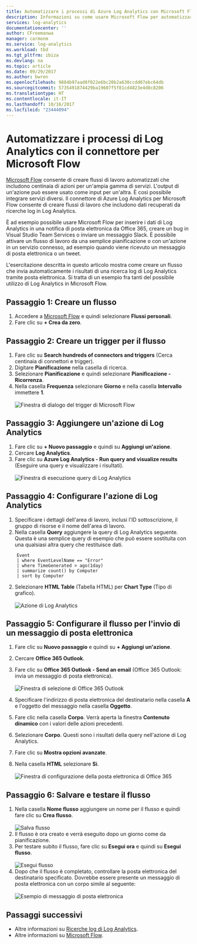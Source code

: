 ```yaml
---
title: Automatizzare i processi di Azure Log Analytics con Microsoft Flow
description: Informazioni su come usare Microsoft Flow per automatizzare in poco tempo i processi ripetibili usando il connettore di Azure Log Analytics.
services: log-analytics
documentationcenter: ''
author: CFreemanwa
manager: carmonm
ms.service: log-analytics
ms.workload: tbd
ms.tgt_pltfrm: ibiza
ms.devlang: na
ms.topic: article
ms.date: 09/29/2017
ms.author: bwren
ms.openlocfilehash: 9884b97aad8f022e6bc20b2a630ccdd07ebc64db
ms.sourcegitcommit: 5735491874429ba19607f5f81cd4823e4d8c8206
ms.translationtype: HT
ms.contentlocale: it-IT
ms.lasthandoff: 10/16/2017
ms.locfileid: "23444094"
---
```

# <a name="automate-log-analytics-processes-with-the-connector-for-microsoft-flow"></a>Automatizzare i processi di Log Analytics con il connettore per Microsoft Flow
[Microsoft Flow](https://ms.flow.microsoft.com) consente di creare flussi di lavoro automatizzati che includono centinaia di azioni per un'ampia gamma di servizi. L'output di un'azione può essere usato come input per un'altra. È così possibile integrare servizi diversi.  Il connettore di Azure Log Analytics per Microsoft Flow consente di creare flussi di lavoro che includono dati recuperati da ricerche log in Log Analytics.

È ad esempio possibile usare Microsoft Flow per inserire i dati di Log Analytics in una notifica di posta elettronica da Office 365, creare un bug in Visual Studio Team Services o inviare un messaggio Slack.  È possibile attivare un flusso di lavoro da una semplice pianificazione o con un'azione in un servizio connesso, ad esempio quando viene ricevuto un messaggio di posta elettronica o un tweet.  

L'esercitazione descritta in questo articolo mostra come creare un flusso che invia automaticamente i risultati di una ricerca log di Log Analytics tramite posta elettronica. Si tratta di un esempio fra tanti del possibile utilizzo di Log Analytics in Microsoft Flow. 


## <a name="step-1-create-a-flow"></a>Passaggio 1: Creare un flusso
1. Accedere a [Microsoft Flow](http://flow.microsoft.com) e quindi selezionare **Flussi personali**.
2. Fare clic su **+ Crea da zero**.

## <a name="step-2-create-a-trigger-for-your-flow"></a>Passaggio 2: Creare un trigger per il flusso
1. Fare clic su **Search hundreds of connectors and triggers** (Cerca centinaia di connettori e trigger).
2. Digitare **Pianificazione** nella casella di ricerca.
3. Selezionare **Pianificazione** e quindi selezionare **Pianificazione - Ricorrenza**.
4. Nella casella **Frequenza** selezionare **Giorno** e nella casella **Intervallo** immettere **1**.<br><br>![Finestra di dialogo del trigger di Microsoft Flow](media/log-analytics-flow-tutorial/flow01.png)


## <a name="step-3-add-a-log-analytics-action"></a>Passaggio 3: Aggiungere un'azione di Log Analytics
1. Fare clic su **+ Nuovo passaggio** e quindi su **Aggiungi un'azione**.
2. Cercare **Log Analytics**.
3. Fare clic su **Azure Log Analytics - Run query and visualize results** (Eseguire una query e visualizzare i risultati).<br><br>![Finestra di esecuzione query di Log Analytics](media/log-analytics-flow-tutorial/flow02.png)

## <a name="step-4-configure-the-log-analytics-action"></a>Passaggio 4: Configurare l'azione di Log Analytics

1. Specificare i dettagli dell'area di lavoro, inclusi l'ID sottoscrizione, il gruppo di risorse e il nome dell'area di lavoro.
2. Nella casella **Query** aggiungere la query di Log Analytics seguente.  Questa è una semplice query di esempio che può essere sostituita con una qualsiasi altra query che restituisce dati.
```
    Event
    | where EventLevelName == "Error" 
    | where TimeGenerated > ago(1day)
    | summarize count() by Computer
    | sort by Computer
```

2. Selezionare **HTML Table** (Tabella HTML) per **Chart Type** (Tipo di grafico).<br><br>![Azione di Log Analytics](media/log-analytics-flow-tutorial/flow03.png)

## <a name="step-5-configure-the-flow-to-send-email"></a>Passaggio 5: Configurare il flusso per l'invio di un messaggio di posta elettronica

1. Fare clic su **Nuovo passaggio** e quindi su **+ Aggiungi un'azione**.
2. Cercare **Office 365 Outlook**.
3. Fare clic su **Office 365 Outlook - Send an email** (Office 365 Outlook: invia un messaggio di posta elettronica).<br><br>![Finestra di selezione di Office 365 Outlook](media/log-analytics-flow-tutorial/flow04.png)

4. Specificare l'indirizzo di posta elettronica del destinatario nella casella **A** e l'oggetto del messaggio nella casella **Oggetto**.
5. Fare clic nella casella **Corpo**.  Verrà aperta la finestra **Contenuto dinamico** con i valori delle azioni precedenti.  
6. Selezionare **Corpo**.  Questi sono i risultati della query nell'azione di Log Analytics.
6. Fare clic su **Mostra opzioni avanzate**.
7. Nella casella **HTML** selezionare **Sì**.<br><br>![Finestra di configurazione della posta elettronica di Office 365](media/log-analytics-flow-tutorial/flow05.png)

## <a name="step-6-save-and-test-your-flow"></a>Passaggio 6: Salvare e testare il flusso
1. Nella casella **Nome flusso** aggiungere un nome per il flusso e quindi fare clic su **Crea flusso**.<br><br>![Salva flusso](media/log-analytics-flow-tutorial/flow06.png)
2. Il flusso è ora creato e verrà eseguito dopo un giorno come da pianificazione. 
3. Per testare subito il flusso, fare clic su **Esegui ora** e quindi su **Esegui flusso**.<br><br>![Esegui flusso](media/log-analytics-flow-tutorial/flow07.png)
3. Dopo che il flusso è completato, controllare la posta elettronica del destinatario specificato.  Dovrebbe essere presente un messaggio di posta elettronica con un corpo simile al seguente:<br><br>![Esempio di messaggio di posta elettronica](media/log-analytics-flow-tutorial/flow08.png)


## <a name="next-steps"></a>Passaggi successivi

- Altre informazioni su [Ricerche log di Log Analytics](log-analytics-log-search-new.md).
- Altre informazioni su [Microsoft Flow](https://ms.flow.microsoft.com).



